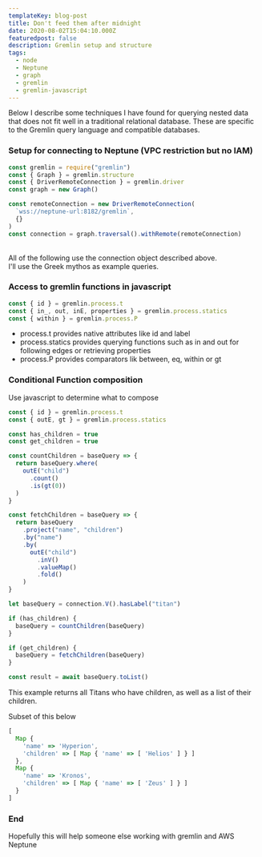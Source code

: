 ```yaml
---
templateKey: blog-post
title: Don't feed them after midnight
date: 2020-08-02T15:04:10.000Z
featuredpost: false
description: Gremlin setup and structure
tags:
  - node
  - Neptune
  - graph
  - gremlin
  - gremlin-javascript
---
```


Below I describe some techniques I have found for querying nested data that does not fit well in a traditional relational database.
These are specific to the Gremlin query language and compatible databases.

### Setup for connecting to Neptune (VPC restriction but no IAM)

```javascript
const gremlin = require("gremlin")
const { Graph } = gremlin.structure
const { DriverRemoteConnection } = gremlin.driver
const graph = new Graph()

const remoteConnection = new DriverRemoteConnection(
  `wss://neptune-url:8182/gremlin`,
  {}
)
const connection = graph.traversal().withRemote(remoteConnection)
```

<br/>
All of the following use the connection object described above.<br/>
I'll use the Greek mythos as example queries.

### Access to gremlin functions in javascript

```javascript
const { id } = gremlin.process.t
const { in_, out, inE, properties } = gremlin.process.statics
const { within } = gremlin.process.P
```

- process.t provides native attributes like id and label
- process.statics provides querying functions such as in and out for following edges or retrieving properties
- process.P provides comparators lik between, eq, within or gt

### Conditional Function composition

Use javascript to determine what to compose

```javascript
const { id } = gremlin.process.t
const { outE, gt } = gremlin.process.statics

const has_children = true
const get_children = true

const countChildren = baseQuery => {
  return baseQuery.where(
    outE("child")
      .count()
      .is(gt(0))
  )
}

const fetchChildren = baseQuery => {
  return baseQuery
    .project("name", "children")
    .by("name")
    .by(
      outE("child")
        .inV()
        .valueMap()
        .fold()
    )
}

let baseQuery = connection.V().hasLabel("titan")

if (has_children) {
  baseQuery = countChildren(baseQuery)
}

if (get_children) {
  baseQuery = fetchChildren(baseQuery)
}

const result = await baseQuery.toList()
```

This example returns all Titans who have children, as well as a list of their children.

Subset of this below

```javascript
[
  Map {
    'name' => 'Hyperion',
    'children' => [ Map { 'name' => [ 'Helios' ] } ]
  },
  Map {
    'name' => 'Kronos',
    'children' => [ Map { 'name' => [ 'Zeus' ] } ]
  }
]
```

### End

Hopefully this will help someone else working with gremlin and AWS Neptune
